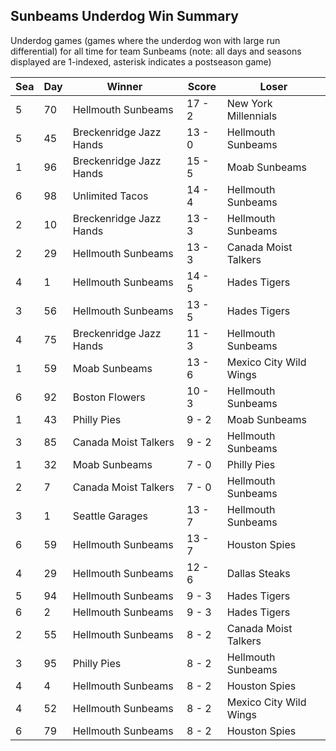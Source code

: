 ## Sunbeams Underdog Win Summary



Underdog games (games where the underdog won with large run differential) for all time for team Sunbeams (note: all days and seasons displayed are 1-indexed, asterisk indicates a postseason game)


| Sea | Day | Winner | Score | Loser | 
| ------ |------ |------ |------ |------ |
| 5 | 70 | Hellmouth Sunbeams | 17 - 2 | New York Millennials | 
| 5 | 45 | Breckenridge Jazz Hands | 13 - 0 | Hellmouth Sunbeams | 
| 1 | 96 | Breckenridge Jazz Hands | 15 - 5 | Moab Sunbeams | 
| 6 | 98 | Unlimited Tacos | 14 - 4 | Hellmouth Sunbeams | 
| 2 | 10 | Breckenridge Jazz Hands | 13 - 3 | Hellmouth Sunbeams | 
| 2 | 29 | Hellmouth Sunbeams | 13 - 3 | Canada Moist Talkers | 
| 4 | 1 | Hellmouth Sunbeams | 14 - 5 | Hades Tigers | 
| 3 | 56 | Hellmouth Sunbeams | 13 - 5 | Hades Tigers | 
| 4 | 75 | Breckenridge Jazz Hands | 11 - 3 | Hellmouth Sunbeams | 
| 1 | 59 | Moab Sunbeams | 13 - 6 | Mexico City Wild Wings | 
| 6 | 92 | Boston Flowers | 10 - 3 | Hellmouth Sunbeams | 
| 1 | 43 | Philly Pies | 9 - 2 | Moab Sunbeams | 
| 3 | 85 | Canada Moist Talkers | 9 - 2 | Hellmouth Sunbeams | 
| 1 | 32 | Moab Sunbeams | 7 - 0 | Philly Pies | 
| 2 | 7 | Canada Moist Talkers | 7 - 0 | Hellmouth Sunbeams | 
| 3 | 1 | Seattle Garages | 13 - 7 | Hellmouth Sunbeams | 
| 6 | 59 | Hellmouth Sunbeams | 13 - 7 | Houston Spies | 
| 4 | 29 | Hellmouth Sunbeams | 12 - 6 | Dallas Steaks | 
| 5 | 94 | Hellmouth Sunbeams | 9 - 3 | Hades Tigers | 
| 6 | 2 | Hellmouth Sunbeams | 9 - 3 | Hades Tigers | 
| 2 | 55 | Hellmouth Sunbeams | 8 - 2 | Canada Moist Talkers | 
| 3 | 95 | Philly Pies | 8 - 2 | Hellmouth Sunbeams | 
| 4 | 4 | Hellmouth Sunbeams | 8 - 2 | Houston Spies | 
| 4 | 52 | Hellmouth Sunbeams | 8 - 2 | Mexico City Wild Wings | 
| 6 | 79 | Hellmouth Sunbeams | 8 - 2 | Houston Spies | 


